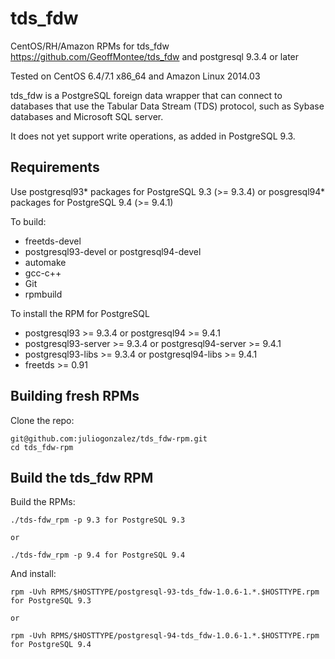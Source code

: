 tds_fdw
=======

CentOS/RH/Amazon RPMs for tds_fdw  <https://github.com/GeoffMontee/tds_fdw> and postgresql 9.3.4 or later

Tested on CentOS 6.4/7.1 x86_64 and Amazon Linux 2014.03

tds_fdw is a PostgreSQL foreign data wrapper that can connect to databases that use the Tabular Data Stream (TDS) protocol, such as Sybase databases and Microsoft SQL server.

It does not yet support write operations, as added in PostgreSQL 9.3.

Requirements
------------

Use postgresql93\* packages for PostgreSQL 9.3 (>= 9.3.4) or posgresql94\* packages for PostgreSQL 9.4 (>= 9.4.1)

To build: 

* freetds-devel
* postgresql93-devel or postgresql94-devel
* automake
* gcc-c++
* Git
* rpmbuild

To install the RPM for PostgreSQL

* postgresql93 >= 9.3.4 or postgresql94 >= 9.4.1
* postgresql93-server >= 9.3.4 or postgresql94-server >= 9.4.1
* postgresql93-libs >= 9.3.4 or postgresql94-libs >= 9.4.1
* freetds >= 0.91

Building fresh RPMs
-------------------

Clone the repo: 

    git@github.com:juliogonzalez/tds_fdw-rpm.git
    cd tds_fdw-rpm


Build the tds_fdw RPM
---------------------

Build the RPMs:

    ./tds-fdw_rpm -p 9.3 for PostgreSQL 9.3

    or

    ./tds-fdw_rpm -p 9.4 for PostgreSQL 9.4

And install:

    rpm -Uvh RPMS/$HOSTTYPE/postgresql-93-tds_fdw-1.0.6-1.*.$HOSTTYPE.rpm for PostgreSQL 9.3

    or

    rpm -Uvh RPMS/$HOSTTYPE/postgresql-94-tds_fdw-1.0.6-1.*.$HOSTTYPE.rpm for PostgreSQL 9.4
